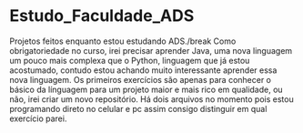 # Estudo_Faculdade_ADS
Projetos feitos enquanto estou estudando ADS./break
Como obrigatoriedade no curso, irei precisar aprender Java, uma nova linguagem um pouco mais complexa que o Python, linguagem que já estou acostumado, contudo estou achando muito interessante aprender essa nova linguagem.
Os primeiros exercícios são apenas para conhecer o básico da línguagem para um projeto maior e mais rico em qualidade, ou não, irei criar um novo repositório.
Há dois arquivos no momento pois estou programando direto no celular e pc assim consigo distinguir em qual exercício parei.


